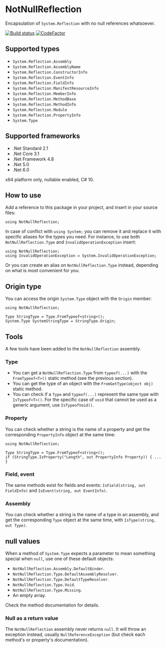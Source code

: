 # NotNullReflection

Encapsulation of `System.Reflection` with no null references whatsoever.

[![Build status](https://ci.appveyor.com/api/projects/status/w7j88ujjovca8ipn?svg=true)](https://ci.appveyor.com/project/dlebansais/notnullreflection) [![CodeFactor](https://www.codefactor.io/repository/github/dlebansais/easly-language/badge)](https://www.codefactor.io/repository/github/dlebansais/easly-language)

## Supported types

+ `System.Reflection.Assembly`
+ `System.Reflection.AssemblyName`
+ `System.Reflection.ConstructorInfo`
+ `System.Reflection.EventInfo`
+ `System.Reflection.FieldInfo`
+ `System.Reflection.ManifestResourceInfo`
+ `System.Reflection.MemberInfo`
+ `System.Reflection.MethodBase`
+ `System.Reflection.MethodInfo`
+ `System.Reflection.Module`
+ `System.Reflection.PropertyInfo`
+ `System.Type`

## Supported frameworks

+ .Net Standard 2.1
+ .Net Core 3.1
+ .Net Framework 4.8
+ .Net 5.0
+ .Net 6.0

x64 platform only, nullable enabled, C# 10.

## How to use

Add a reference to this package in your project, and insert in your source files:

```
using NotNullReflection;
```

In case of conflict with `using System;` you can remove it and replace it with specific aliases for the types you need. For instance, to use both `NotNullReflection.Type` and `InvalidOperationException` insert:

```
using NotNullReflection;
using InvalidOperationException = System.InvalidOperationException;
```
 
Or you can create an alias on `NotNullReflection.Type` instead, depending on what is most convenient for you.

## Origin type

You can access the origin `System.Type` object with the `Origin` member:

```
using NotNullReflection;

Type StringType = Type.FromTypeof<string>();
System.Type SystemStringType = StringType.Origin;
```

## Tools

A few tools have been added to the `NotNullReflection` assembly.

### Type

+ You can get a `NotNullReflection.Type` from `typeof(...)` with the `FromTypeof<T>()` static method (see the previous section).
+ You can get the type of an object with the `FromGetType(object obj)` static method.
+ You can check if a `Type` and `typeof(...)` represent the same type with `IsTypeof<T>()`. For the specific case of `void` that cannot be used as a generic argument, use `IsTypeofVoid()`.

### Property

You can check whether a string is the name of a property and get the corresponding `PropertyInfo` object at the same time:

```
using NotNullReflection;

Type StringType = Type.FromTypeof<string>();
if (StringType.IsProperty("Length", out PropertyInfo Property)) { ... }
```

### Field, event

The same methods exist for fields and events: `IsField(string, out FieldInfo)` and `IsEvent(string, out EventInfo)`. 

### Assembly

You can check whether a string is the name of a type in an assembly, and get the corresponding `Type` object at the same time, with `IsType(string, out Type)`.


## null values

When a method of `System.Type` expects a parameter to mean something special when `null`, use one of these default objects:

+ `NotNullReflection.Assembly.DefaultBinder`.
+ `NotNullReflection.Type.DefaultAssemblyResolver`.
+ `NotNullReflection.Type.DefaultTypeResolver`.
+ `NotNullReflection.Type.Void`.
+ `NotNullReflection.Type.Missing`.
+ An empty array.

Check the method documentation for details.

### Null as a return value

The `NotNullReflection` assembly never returns `null`. It will throw an exception instead, usually `NullReferenceException` (but check each method's or property's documentation).
